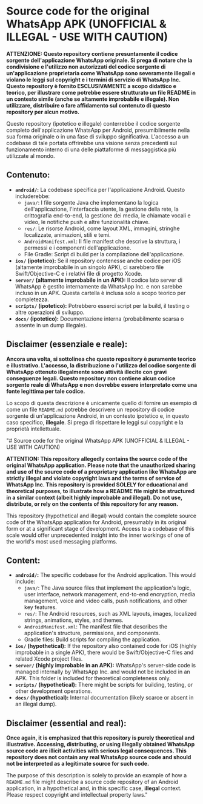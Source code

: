 # Source code for the original WhatsApp APK (UNOFFICIAL & ILLEGAL - USE WITH CAUTION)

**ATTENZIONE: Questo repository contiene presuntamente il codice sorgente dell'applicazione WhatsApp originale. Si prega di notare che la condivisione e l'utilizzo non autorizzati del codice sorgente di un'applicazione proprietaria come WhatsApp sono severamente illegali e violano le leggi sul copyright e i termini di servizio di WhatsApp Inc. Questo repository è fornito ESCLUSIVAMENTE a scopo didattico e teorico, per illustrare come potrebbe essere strutturato un file README in un contesto simile (anche se altamente improbabile e illegale). Non utilizzare, distribuire o fare affidamento sul contenuto di questo repository per alcun motivo.**

Questo repository (ipotetico e illegale) conterrebbe il codice sorgente completo dell'applicazione WhatsApp per Android, presumibilmente nella sua forma originale o in una fase di sviluppo significativa. L'accesso a un codebase di tale portata offrirebbe una visione senza precedenti sul funzionamento interno di una delle piattaforme di messaggistica più utilizzate al mondo.

## **Contenuto:**

* **`android/`:** La codebase specifica per l'applicazione Android. Questo includerebbe:
    * `java/`: I file sorgente Java che implementano la logica dell'applicazione, l'interfaccia utente, la gestione della rete, la crittografia end-to-end, la gestione dei media, le chiamate vocali e video, le notifiche push e altre funzionalità chiave.
    * `res/`: Le risorse Android, come layout XML, immagini, stringhe localizzate, animazioni, stili e temi.
    * `AndroidManifest.xml`: Il file manifest che descrive la struttura, i permessi e i componenti dell'applicazione.
    * File Gradle: Script di build per la compilazione dell'applicazione.
* **`ios/` (ipotetico):** Se il repository contenesse anche codice per iOS (altamente improbabile in un singolo APK), ci sarebbero file Swift/Objective-C e i relativi file di progetto Xcode.
* **`server/` (altamente improbabile in un APK):** Il codice lato server di WhatsApp è gestito internamente da WhatsApp Inc. e non sarebbe incluso in un APK. Questa cartella è inclusa solo a scopo teorico per completezza.
* **`scripts/` (ipotetico):** Potrebbero esserci script per la build, il testing o altre operazioni di sviluppo.
* **`docs/` (ipotetico):** Documentazione interna (probabilmente scarsa o assente in un dump illegale).

## **Disclaimer (essenziale e reale):**

**Ancora una volta, si sottolinea che questo repository è puramente teorico e illustrativo. L'accesso, la distribuzione o l'utilizzo del codice sorgente di WhatsApp ottenuto illegalmente sono attività illecite con gravi conseguenze legali. Questo repository non contiene alcun codice sorgente reale di WhatsApp e non dovrebbe essere interpretato come una fonte legittima per tale codice.**

Lo scopo di questa descrizione è unicamente quello di fornire un esempio di come un file `README.md` potrebbe descrivere un repository di codice sorgente di un'applicazione Android, in un contesto ipotetico e, in questo caso specifico, **illegale**. Si prega di rispettare le leggi sul copyright e la proprietà intellettuale.

"# Source code for the original WhatsApp APK (UNOFFICIAL & ILLEGAL - USE WITH CAUTION)

**ATTENTION: This repository allegedly contains the source code of the original WhatsApp application. Please note that the unauthorized sharing and use of the source code of a proprietary application like WhatsApp are strictly illegal and violate copyright laws and the terms of service of WhatsApp Inc. This repository is provided SOLELY for educational and theoretical purposes, to illustrate how a README file might be structured in a similar context (albeit highly improbable and illegal). Do not use, distribute, or rely on the contents of this repository for any reason.**

This repository (hypothetical and illegal) would contain the complete source code of the WhatsApp application for Android, presumably in its original form or at a significant stage of development. Access to a codebase of this scale would offer unprecedented insight into the inner workings of one of the world's most used messaging platforms.

## **Content:**

* **`android/`:** The specific codebase for the Android application. This would include:
    * `java/`: The Java source files that implement the application's logic, user interface, network management, end-to-end encryption, media management, voice and video calls, push notifications, and other key features.
    * `res/`: The Android resources, such as XML layouts, images, localized strings, animations, styles, and themes.
    * `AndroidManifest.xml`: The manifest file that describes the application's structure, permissions, and components.
    * Gradle files: Build scripts for compiling the application.
* **`ios/` (hypothetical):** If the repository also contained code for iOS (highly improbable in a single APK), there would be Swift/Objective-C files and related Xcode project files.
* **`server/` (highly improbable in an APK):** WhatsApp's server-side code is managed internally by WhatsApp Inc. and would not be included in an APK. This folder is included for theoretical completeness only.
* **`scripts/` (hypothetical):** There might be scripts for building, testing, or other development operations.
* **`docs/` (hypothetical):** Internal documentation (likely scarce or absent in an illegal dump).

## **Disclaimer (essential and real):**

**Once again, it is emphasized that this repository is purely theoretical and illustrative. Accessing, distributing, or using illegally obtained WhatsApp source code are illicit activities with serious legal consequences. This repository does not contain any real WhatsApp source code and should not be interpreted as a legitimate source for such code.**

The purpose of this description is solely to provide an example of how a `README.md` file might describe a source code repository of an Android application, in a hypothetical and, in this specific case, **illegal** context. Please respect copyright and intellectual property laws."
